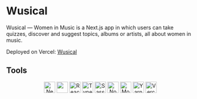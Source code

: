 # Wusical

Wusical — Women in Music is a Next.js app in which users can take quizzes, discover and suggest topics, albums or artists, all about women in music.

Deployed on Vercel: [Wusical](https://wusical.vercel.app/)

## Tools

<div style="display: inline_block" align="center">
  <img height="30" alt="Next.js" src="https://img.shields.io/badge/-Next.js-000000?style=flat-square&logo=next.js" />
  <img height="30 alt="NextAuth" src="https://img.shields.io/badge/-NextAuth.js-000000?style=flat-square&logo=next.js" />
  <img height="30" alt="React" src="https://img.shields.io/badge/-React-000000?style=flat-square&logo=react" />
  <img height="30" alt="Typescript" src="https://img.shields.io/badge/Typescript-000000?style=flat-square&logo=typescript" />
  <img height="30" alt="Sass" src="https://img.shields.io/badge/-Sass-000000?style=flat-square&logo=sass" />
  <img height="30" alt="Node.js" src="https://img.shields.io/badge/-Node.js-000000?style=flat-square&logo=node.js" />
  <img height="30" alt="MongoDB" src="https://img.shields.io/badge/MongoDB-000000?style=flat-square&logo=mongodb" />
  <img height="30" alt="Yarn" src="https://img.shields.io/badge/Yarn-000000?style=flat-square&logo=yarn" />
  <img height="30" alt="Vercel" src="https://img.shields.io/badge/-Vercel-000000?style=flat-square&logo=vercel&logoColor=410093" />
</div>
